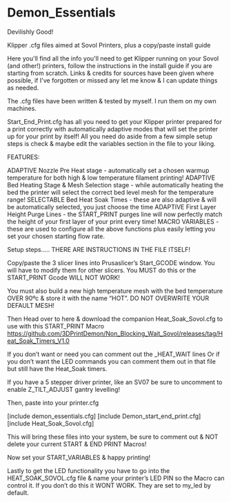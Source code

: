 # Demon_Essentials
Devilishly Good!

Klipper .cfg files aimed at Sovol Printers, plus a copy/paste install guide

Here you'll find all the info you'll need to get Klipper running on your Sovol (and other!) printers, follow the instructions in the install guide if you are starting from scratch. Links & credits for sources have been given where possible, if I've forgotten or missed any let me know & I can update things as needed.

The .cfg files have been written & tested by myself. I run them on my own machines.

Start_End_Print.cfg has all you need to get your Klipper printer prepared for a print correctly with automatically adaptive modes that will set the printer up for your print by itself! All you need do aside from a few simple setup steps is check & maybe edit the variables section in the file to your liking. 


FEATURES:

ADAPTIVE Nozzle Pre Heat stage - automatically set a chosen warmup temperature for both high & low temperature filament printing!
ADAPTIVE Bed Heating Stage & Mesh Selection stage - while automatically heating the bed the printer will select the correct bed level mesh for the temperature range!
SELECTABLE Bed Heat Soak Times - these are also adaptive & will be automatically selected, you just choose the time
ADAPTIVE First Layer Height Purge Lines - the START_PRINT purges line will now perfectly match the height of your first layer of your print every time!
MACRO VARIABLES - these are used to configure all the above functions plus easily letting you set your chosen starting flow rate.


Setup steps…..
THERE ARE INSTRUCTIONS IN THE FILE ITSELF!

Copy/paste the 3 slicer lines into Prusaslicer’s Start_GCODE window. You will have to modify them for other slicers.
You MUST do this or the START_PRINT Gcode WILL NOT WORK! 

You must also build a new high temperature mesh with the bed temperature OVER 90ºc & store it with the name “HOT”. 
DO NOT OVERWRITE YOUR DEFAULT MESH!

Then Head over to here & download the companion Heat_Soak_Sovol.cfg to use with this START_PRINT Macro
https://github.com/3DPrintDemon/Non_Blocking_Wait_Sovol/releases/tag/Heat_Soak_Timers_V1.0

If you don’t want or need you can comment out the _HEAT_WAIT lines
Or if you don’t want the LED commands you can comment them out in that file but still have the Heat_Soak timers.

If you have a 5 stepper driver printer, like an SV07 be sure to uncomment to enable Z_TILT_ADJUST gantry levelling!

Then, paste into your printer.cfg

[include demon_essentials.cfg]
[include Demon_start_end_print.cfg]
[include Heat_Soak_Sovol.cfg]

This will bring these files into your system, be sure to comment out & NOT delete your current START & END PRINT Macros!

Now set your START_VARIABLES & happy printing!

Lastly to get the LED functionality you have to go into the HEAT_SOAK_SOVOL.cfg file & name your printer’s LED PIN so the Macro can control it.
If you don’t do this it WONT WORK. They are set to my_led by default.




